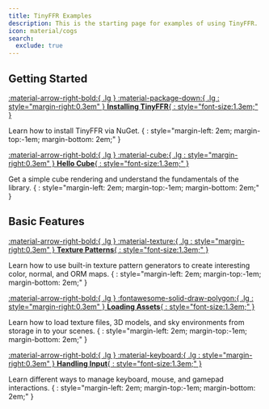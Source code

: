 ```yaml
---
title: TinyFFR Examples
description: This is the starting page for examples of using TinyFFR.
icon: material/cogs
search:
  exclude: true
---
```


## Getting Started

[:material-arrow-right-bold:{ .lg } :material-package-down:{ .lg : style="margin-right:0.3em" } __Installing TinyFFR__{ : style="font-size:1.3em;" }](installing.md)

Learn how to install TinyFFR via NuGet.
{ : style="margin-left: 2em; margin-top:-1em; margin-bottom: 2em;" }

[:material-arrow-right-bold:{ .lg } :material-cube:{ .lg : style="margin-right:0.3em" } __Hello Cube__{ : style="font-size:1.3em;" }](hello_cube.md)

Get a simple cube rendering and understand the fundamentals of the library.
{ : style="margin-left: 2em; margin-top:-1em; margin-bottom: 2em;" }

## Basic Features

[:material-arrow-right-bold:{ .lg } :material-texture:{ .lg : style="margin-right:0.3em" } __Texture Patterns__{ : style="font-size:1.3em;" }](texture_patterns.md)

Learn how to use built-in texture pattern generators to create interesting color, normal, and ORM maps.
{ : style="margin-left: 2em; margin-top:-1em; margin-bottom: 2em;" }

[:material-arrow-right-bold:{ .lg } :fontawesome-solid-draw-polygon:{ .lg : style="margin-right:0.3em" } __Loading Assets__{ : style="font-size:1.3em;" }](loading_assets.md)

Learn how to load texture files, 3D models, and sky environments from storage in to your scenes.
{ : style="margin-left: 2em; margin-top:-1em; margin-bottom: 2em;" }

[:material-arrow-right-bold:{ .lg } :material-keyboard:{ .lg : style="margin-right:0.3em" } __Handling Input__{ : style="font-size:1.3em;" }](handling_input.md)

Learn different ways to manage keyboard, mouse, and gamepad interactions.
{ : style="margin-left: 2em; margin-top:-1em; margin-bottom: 2em;" }